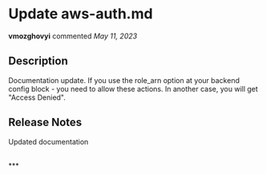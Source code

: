 # Update aws-auth.md

**vmozghovyi** commented *May 11, 2023*

## Description

Documentation update. If you use the role_arn option at your backend config block - you need to allow these actions. In another case, you will get "Access Denied".

## Release Notes

Updated documentation



<br />
***


